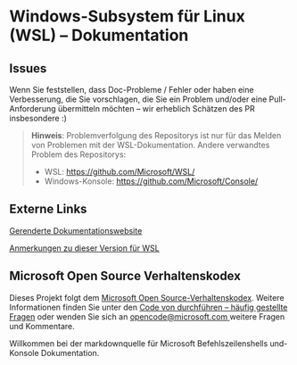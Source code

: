 # <a name="windows-subsystem-for-linux-wsl-documentation"></a>Windows-Subsystem für Linux (WSL) – Dokumentation

## <a name="issues"></a>Issues
Wenn Sie feststellen, dass Doc-Probleme / Fehler oder haben eine Verbesserung, die Sie vorschlagen, die Sie ein Problem und/oder eine Pull-Anforderung übermitteln möchten – wir erheblich Schätzen des PR insbesondere :)

> **Hinweis**: Problemverfolgung des Repositorys ist nur für das Melden von Problemen mit der WSL-Dokumentation. Andere verwandtes Problem des Repositorys:
> * WSL: https://github.com/Microsoft/WSL/
> * Windows-Konsole: https://github.com/Microsoft/Console/

## <a name="external-links"></a>Externe Links

[Gerenderte Dokumentationswebsite](https://docs.microsoft.com/windows/wsl/) 

[Anmerkungen zu dieser Version für WSL](https://docs.microsoft.com/en-us/windows/wsl/release-notes)

## <a name="microsoft-open-source-code-of-conduct"></a>Microsoft Open Source Verhaltenskodex

Dieses Projekt folgt dem [Microsoft Open Source-Verhaltenskodex](https://opensource.microsoft.com/codeofconduct/).
Weitere Informationen finden Sie unter den [Code von durchführen – häufig gestellte Fragen](https://opensource.microsoft.com/codeofconduct/faq/) oder wenden Sie sich an [ opencode@microsoft.com ](mailto:opencode@microsoft.com) weitere Fragen und Kommentare.

Willkommen bei der markdownquelle für Microsoft Befehlszeilenshells und-Konsole Dokumentation.
